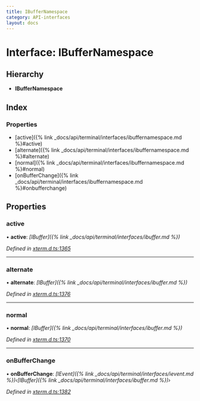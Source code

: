 ```yaml
---
title: IBufferNamespace
category: API-interfaces
layout: docs
---
```



# Interface: IBufferNamespace

## Hierarchy

* **IBufferNamespace**

## Index

### Properties

* [active]({% link _docs/api/terminal/interfaces/ibuffernamespace.md %}#active)
* [alternate]({% link _docs/api/terminal/interfaces/ibuffernamespace.md %}#alternate)
* [normal]({% link _docs/api/terminal/interfaces/ibuffernamespace.md %}#normal)
* [onBufferChange]({% link _docs/api/terminal/interfaces/ibuffernamespace.md %}#onbufferchange)

## Properties

###  active

• **active**: *[IBuffer]({% link _docs/api/terminal/interfaces/ibuffer.md %})*

*Defined in [xterm.d.ts:1365](https://github.com/xtermjs/xterm.js/blob/5.1.0/typings/xterm.d.ts#L1365)*

___

###  alternate

• **alternate**: *[IBuffer]({% link _docs/api/terminal/interfaces/ibuffer.md %})*

*Defined in [xterm.d.ts:1376](https://github.com/xtermjs/xterm.js/blob/5.1.0/typings/xterm.d.ts#L1376)*

___

###  normal

• **normal**: *[IBuffer]({% link _docs/api/terminal/interfaces/ibuffer.md %})*

*Defined in [xterm.d.ts:1370](https://github.com/xtermjs/xterm.js/blob/5.1.0/typings/xterm.d.ts#L1370)*

___

###  onBufferChange

• **onBufferChange**: *[IEvent]({% link _docs/api/terminal/interfaces/ievent.md %})‹[IBuffer]({% link _docs/api/terminal/interfaces/ibuffer.md %})›*

*Defined in [xterm.d.ts:1382](https://github.com/xtermjs/xterm.js/blob/5.1.0/typings/xterm.d.ts#L1382)*
